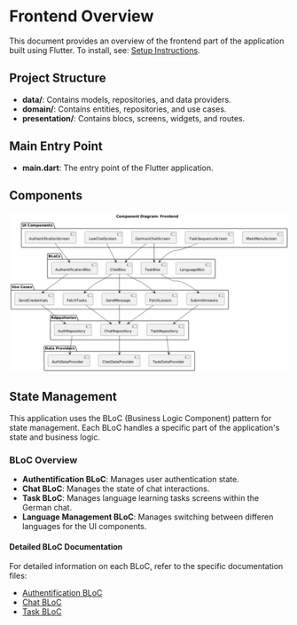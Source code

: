# Frontend Overview

This document provides an overview of the frontend part of the application built using Flutter.
To install, see: [Setup Instructions](setup.md).

## Project Structure

- **data/**: Contains models, repositories, and data providers.
- **domain/**: Contains entities, repositories, and use cases.
- **presentation/**: Contains blocs, screens, widgets, and routes.

## Main Entry Point

- **main.dart**: The entry point of the Flutter application.

## Components
![](res/component_diagram_frontend.png)

## State Management

This application uses the BLoC (Business Logic Component) pattern for state management. Each BLoC handles a specific part of the application's state and business logic.

### BLoC Overview

- **Authentification BLoC**: Manages user authentication state.
- **Chat BLoC**: Manages the state of chat interactions.
- **Task BLoC**: Manages language learning tasks screens within the German chat.
- **Language Management BLoC**: Manages switching between differen languages for the UI components.

#### Detailed BLoC Documentation
For detailed information on each BLoC, refer to the specific documentation files:

- [Authentification BLoC](state_management/auth_bloc.md)
- [Chat BLoC](state_management/chat_bloc.md)
- [Task BLoC](state_management/task_bloc.md)
